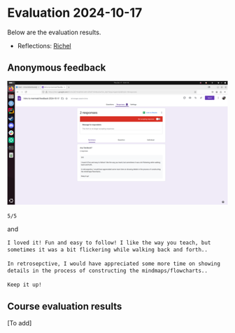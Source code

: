 # Evaluation 2024-10-17

Below are the evaluation results.

- Reflections: [Richel](../../20241017/20240122/README.md)

## Anonymous feedback

![Evaluation results](evaluation.png)


```text
5/5
```

and

<!-- markdownlint-disable MD013 -->

```text
I loved it! Fun and easy to follow! I like the way you teach, but sometimes it was a bit flickering while walking back and forth.. 

In retrosepctive, I would have appreciated some more time on showing details in the process of constructing the mindmaps/flowcharts..

Keep it up!
```

<!-- markdownlint-enable MD013 -->

## Course evaluation results

[To add]
